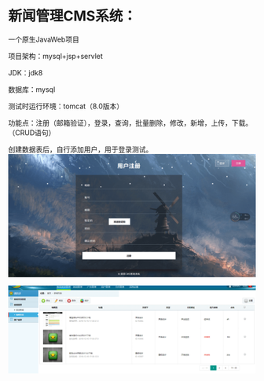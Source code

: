 # 新闻管理CMS系统：
一个原生JavaWeb项目

项目架构：mysql+jsp+servlet

JDK：jdk8

数据库：mysql

测试时运行环境：tomcat（8.0版本）

功能点：注册（邮箱验证），登录，查询，批量删除，修改，新增，上传，下载。（CRUD语句）

创建数据表后，自行添加用户，用于登录测试。
![图片404](https://github.com/Snykta/GalaCMS/blob/master/WebContent/images/Snipaste_2019-05-20_11-19-43.png)

![图片404](https://github.com/Snykta/GalaCMS/blob/master/WebContent/images/ne_nwes.png)

